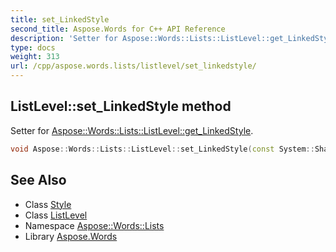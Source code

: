 ```yaml
---
title: set_LinkedStyle
second_title: Aspose.Words for C++ API Reference
description: 'Setter for Aspose::Words::Lists::ListLevel::get_LinkedStyle.'
type: docs
weight: 313
url: /cpp/aspose.words.lists/listlevel/set_linkedstyle/
---
```

## ListLevel::set_LinkedStyle method


Setter for [Aspose::Words::Lists::ListLevel::get_LinkedStyle](../get_linkedstyle/).

```cpp
void Aspose::Words::Lists::ListLevel::set_LinkedStyle(const System::SharedPtr<Aspose::Words::Style> &value)
```

## See Also

* Class [Style](../../../aspose.words/style/)
* Class [ListLevel](../)
* Namespace [Aspose::Words::Lists](../../)
* Library [Aspose.Words](../../../)
